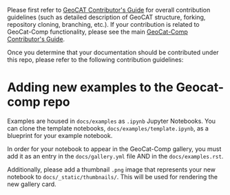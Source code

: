 Please first refer to [GeoCAT Contributor's Guide](https://geocat.ucar.edu/pages/contributing.html) for overall
contribution guidelines (such as detailed description of GeoCAT structure, forking, repository cloning,
branching, etc.). If your contribution is related to GeoCat-Comp functionality, please see the main [GeoCat-Comp Contributor's Guide](../CONTRIBUTING.md).

Once you determine that your documentation should be contributed under this repo, please refer to the
following contribution guidelines:

# Adding new examples to the Geocat-comp repo

Examples are housed in `docs/examples` as `.ipynb` Jupyter Notebooks. You can clone the template notebooks, `docs/examples/template.ipynb`, as a blueprint for your example notebook.

In order for your notebook to appear in the GeoCat-Comp gallery, you must add it as an entry in the `docs/gallery.yml` file AND in the `docs/examples.rst`.

Additionally, please add a thumbnail `.png` image that represents your new notebook to `docs/_static/thumbnails/`. This will be used for rendering the new gallery card.